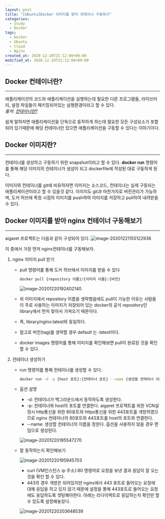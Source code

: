 ```yaml
---
layout: post
title: "[Ubuntu]Docker 이미지를 받아 컨테이너 구동하기"
categories:
  - Study
  - Docker
tags:
  - Docker
  - Ubuntu
  - Cloud
  - Nginx
created_at: 2020-12-20T21:12:00+09:00
modified_at: 2020-12-20T21:12:00+09:00
---
```


## Docker 컨테이너란?

------------------------------------------------------------

애플리케이션의 코드와 애플리케이션을 실행하는데 필요한 다른 프로그램들, 라이브러리, 설정 파일들이 패키징되어있는 실행환경이라고 할 수 있다.<br/>
*출처: [컨테이너란?](https://azure.microsoft.com/ko-kr/overview/what-is-a-container/)*

쉽게 말하자면 애플리케이션을 단독으로 동작하게 하는데 필요한 모든 구성요소가 포함되어 있기때문에 해당 컨테이너만 있으면 애플리케이션을 구동할 수 있다는 이야기이다.<br/>

## Docker 이미지란?

-----------------

컨테이너를 생성하고 구동하기 위한 snapshot이라고 할 수 있다. **docker run** 명령어를 통해 해당 이미지의 컨테이너가 생성이 되고 dockerfile에 작성된 대로 구동하게 된다.

이미지와 컨테이너를 git에 비유하자면 이미지는 소스코드, 컨테이너는 실제 구동되는 애플리케이션이라고 할 수 있을것 같다.
이미지도 git과 마찬가지로 버전관리가 가능하며, 도커 허브에 특정 시점의 이미지를 push하여 이미지를 저장하고 pull하여 내려받을 수 있다.

## Docker 이미지를 받아 nginx 컨테이너 구동해보기

-----------------------

aigaret 프로젝트는 다음과 같이 구성되어 있다.
![image-20201221155122936](../../assets/img/2020-12-20-%EC%9A%B0%EB%B6%84%ED%88%AC-Docker-nginx-%EC%BB%A8%ED%85%8C%EC%9D%B4%EB%84%88-%EA%B5%AC%EB%8F%99/aigaret-구조.png)

이 중에서 가장 먼저 nginx컨테이너를 구동해보자.

1. nginx 이미지 pull 받기

   * pull 명령어를 통해 도커 허브에서 이미지를 받을 수 있다

     ```bash
     docker pull {repository 이름}/{이미지 이름}:{버전}
     ```

     ![image-20201220192402140](../../assets/img/2020-12-20-%EC%9A%B0%EB%B6%84%ED%88%AC-Docker-nginx-%EC%BB%A8%ED%85%8C%EC%9D%B4%EB%84%88-%EA%B5%AC%EB%8F%99/docker-pull.png)

   * 위 이미지에서 repository 이름을 생략했음에도 pull이 가능한 이유는 사람들이 주로 사용하는 이미지가 저장되어 있는 docker의 공식 repository인 library에서 먼저 찾아서 가져오기 때문이다.
   * 즉, library/nginx:latest와 동일하다.
   * 참고로 버전(tag)를 생략할 경우 default 는 :latest이다.
   * docker images 명령어를 통해 이미지를 확인해보면 pull이 완료된 것을 확인할 수 있다.

2. 컨테이너 생성하기

   * run 명령어를 통해 컨테이너를 생성할 수 있다.

     ```bash
     docker run -d -p {host 포트}:{컨테이너 포트} --name {생성할 컨테이너 이름} {이미지 이름}
     ```

   * 옵션 설명

     * -d: 컨테이너가 백그라운드에서 동작하도록 생성한다.
     * -p: 컨테이너와 host의 포트를 연결한다. aigaret 프로젝트를 위한 VCN설정시 http통신을 위한 80포트와 https통신을 위한 443포트를 개방하였으므로 nginx 컨테이너의 80포트와 443포트를 host의 포트와 연결한다.
     * --name: 생성할 컨테이너의 이름을 정한다. 옵션을 사용하지 않을 경우 랜덤으로 생성된다.

     ![image-20201220195547270](../../assets/img/2020-12-20-%EC%9A%B0%EB%B6%84%ED%88%AC-Docker-nginx-%EC%BB%A8%ED%85%8C%EC%9D%B4%EB%84%88-%EA%B5%AC%EB%8F%99/docker-run.png)

   * 잘 동작하는지 확인해보기

     ![image-20201220195945703](../../assets/img/2020-12-20-%EC%9A%B0%EB%B6%84%ED%88%AC-Docker-nginx-%EC%BB%A8%ED%85%8C%EC%9D%B4%EB%84%88-%EA%B5%AC%EB%8F%99/nginx-check.png)

     * curl {VM인스턴스 ip 주소}:80 명령어로 요청을 보낸 결과 응답이 잘 오는 것을 확인 할 수 있다.
     * 443의 경우 개방은 되어있지만 nginx에서 443 포트로 들어오는 요청에 대해 응답을 하고 있지 않기 때문에 설정을 통해 443포트로 들어오는 요청에도 응답하도록 셋팅해야한다. 아래는 리다이렉트로 응답하는지 확인만 할 수 있도록 설정해놓았다.

     ![image-20201220203648539](../../assets/img/2020-12-20-%EC%9A%B0%EB%B6%84%ED%88%AC-Docker-nginx-%EC%BB%A8%ED%85%8C%EC%9D%B4%EB%84%88-%EA%B5%AC%EB%8F%99/nginx-443-check.png)

